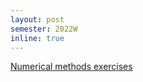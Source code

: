 ```yaml
---
layout: post
semester: 2022W
inline: true
---
```


<a href="https://ufind.univie.ac.at/en/course.html?lv=280310&semester=2022W">Numerical methods exercises</a>

